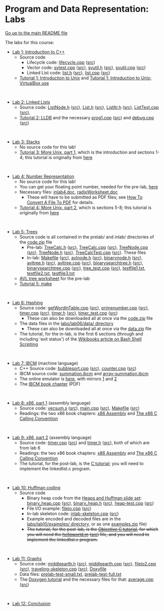 Program and Data Representation: Labs
=====================================

[Go up to the main README file](../README.html)

The labs for this course:

- [Lab 1: Introduction to C++](lab01/index.html)
    - Source code
        - Lifecycle code: [lifecycle.cpp](lab01/lifecycle.cpp.html) ([src](lab01/lifecycle.cpp))
        - Vector code: [svtest.cpp](lab01/svtest.cpp.html) ([src](lab01/svtest.cpp)), [svutil.h](lab01/svutil.h.html) ([src](lab01/svutil.h)), [svutil.cpp](lab01/svutil.cpp.html) ([src](lab01/svutil.cpp))
        - Linked List code: [list.h](lab01/list.h.html) ([src](lab01/list.h)), [list.cpp](lab01/list.cpp.html) ([src](lab01/list.cpp))
    - [Tutorial 1: Introduction to Unix](../tutorials/01-intro-unix/index.html) and [Tutorial 1: Introduction to Unix: VirtualBox use](../tutorials/01-intro-unix/virtual-box.html)

&nbsp;

- [Lab 2: Linked Lists](lab02/index.html)
    - Source code: [ListNode.h](lab02/ListNode.h.html) ([src](lab02/ListNode.h)), [List.h](lab02/List.h.html) ([src](lab02/List.h)), [ListItr.h](lab02/ListItr.h.html) ([src](lab02/ListItr.h)), [ListTest.cpp](lab02/ListTest.cpp.html) ([src](lab02/ListTest.cpp)),
    - [Tutorial 2: LLDB](../tutorials/02-lldb/index.html) and the necessary [prog1.cpp](../tutorials/02-lldb/prog1.cpp.html) ([src](../tutorials/02-lldb/prog1.cpp)) and [debug.cpp](../tutorials/02-lldb/debug.cpp.html) ([src](../tutorials/02-lldb/debug.cpp))

&nbsp;

- [Lab 3: Stacks](lab03/index.html)
    - No source code for this lab!
    - [Tutorial 3: More Unix, part 1](../tutorials/03-04-more-unix/index.html), which is the introduction and sections 1-4; this tutorial is originally from [here](http://www.ee.surrey.ac.uk/Teaching/Unix/)

&nbsp;

- [Lab 4: Number Representation](lab04/index.html)
    - No source code for this lab!
    - You can get your floating point number, needed for the pre-lab, [here](http://libra.cs.virginia.edu/getfloat.php)
    - Necessary files: [inlab4.doc](lab04/inlab4.doc), [radixWorksheet.doc](lab04/radixWorksheet.doc)
        - These will have to be submitted as PDF files; see [How To Convert A File To PDF](../docs/convert_to_pdf.html) for details.
    - [Tutorial 4: More Unix, part 2](../tutorials/03-04-more-unix/index.html), which is sections 5-8; this tutorial is originally from [here](http://www.ee.surrey.ac.uk/Teaching/Unix/)

&nbsp;

- [Lab 5: Trees](lab05/index.html)
    - Source code is all contained in the prelab/ and inlab/ directories of the [code.zip](lab05/code.zip) file
        - Pre-lab: [TreeCalc.h](lab05/code/prelab/TreeCalc.h.html) ([src](lab05/code/prelab/TreeCalc.h)), [TreeCalc.cpp](lab05/code/prelab/TreeCalc.cpp.html) ([src](lab05/code/prelab/TreeCalc.cpp)), [TreeNode.cpp](lab05/code/prelab/TreeNode.cpp.html) ([src](lab05/code/prelab/TreeNode.cpp)), [TreeNode.h](lab05/code/prelab/TreeNode.h.html) ([src](lab05/code/prelab/TreeNode.h)), [TreeCalcTest.cpp](lab05/code/prelab/TreeCalcTest.cpp.html) ([src](lab05/code/prelab/TreeCalcTest.cpp)).  These files 
        - In-lab: [Makefile](lab05/code/inlab/Makefile.html) ([src](lab05/code/inlab/Makefile)), [avlnode.h](lab05/code/inlab/avlnode.h.html) ([src](lab05/code/inlab/avlnode.h)), [binarynode.h](lab05/code/inlab/binarynode.h.html) ([src](lab05/code/inlab/binarynode.h)), [avltree.h](lab05/code/inlab/avltree.h.html) ([src](lab05/code/inlab/avltree.h)), [avltree.cpp](lab05/code/inlab/avltree.cpp.html) ([src](lab05/code/inlab/avltree.cpp)), [binarysearchtree.h](lab05/code/inlab/binarysearchtree.h.html) ([src](lab05/code/inlab/binarysearchtree.h)), [binarysearchtree.cpp](lab05/code/inlab/binarysearchtree.cpp.html) ([src](lab05/code/inlab/binarysearchtree.cpp)), [tree_test.cpp](lab05/code/inlab/tree_test.cpp.html) ([src](lab05/code/inlab/tree_test.cpp)), [testfile1.txt](lab05/code/inlab/testfile1.txt), [testfile2.txt](lab05/code/inlab/testfile2.txt), [testfile3.txt](lab05/code/inlab/testfile3.txt)
    - [AVL tree worksheet](lab05/avl-worksheet.pdf) for the pre-lab
    - [Tutorial 5: make](../tutorials/05-make/index.html)

&nbsp;

- [Lab 6: Hashing](lab06/index.html)
    - Source code: [getWordInTable.cpp](lab06/code/getWordInTable.cpp.html) ([src](lab06/code/getWordInTable.cpp)), [primenumber.cpp](lab06/code/primenumber.cpp.html) ([src](lab06/code/primenumber.cpp)), [timer.cpp](lab06/code/timer.cpp.html) ([src](lab06/code/timer.cpp)), [timer.h](lab06/code/timer.h.html) ([src](lab06/code/timer.h)), [timer_test.cpp](lab06/code/timer_test.cpp.html) ([src](lab06/code/timer_test.cpp))
        - These can also be downloaded all at once via the [code.zip](lab06/code.zip) file
    - The data files in the [labs/lab06/data/ directory](lab06/data/)
        - These can also be downloaded all at once via the [data.zip](lab06/data.zip) file
    - The tutorial, for the in-lab, is the first 6 sections (through and including 'exit status') of the [Wikibooks article on Bash Shell Scripting](http://en.wikibooks.org/wiki/Bash_Shell_Scripting)

&nbsp;

- [Lab 7: IBCM](lab07/index.html) (machine language)
    - C++ Source code: [bubblesort.cpp](lab07/bubblesort.cpp.html) ([src](lab07/bubblesort.cpp)), [counter.cpp](lab07/counter.cpp.html) ([src](lab07/counter.cpp))
    - IBCM source code: [summation.ibcm](../ibcm/summation.ibcm) and [array-summation.ibcm](../ibcm/array-summation.ibcm)
    - The online emulator is [here](http://www.cs.virginia.edu/~cs216/ibcm), with mirrors [1](http://pegasus.cs.virginia.edu/ibcm/) and [2](http://people.virginia.edu/~asb2t/ibcm/)
    - The [IBCM book chapter](../book/ibcm-chapter.pdf) (PDF)

&nbsp;

- [Lab 8: x86, part 1](lab08/index.html) (assembly language)
    - Source code: [vecsum.s](lab08/vecsum.s.html) ([src](lab08/vecsum.s)), [main.cpp](lab08/main.cpp.html) ([src](lab08/main.cpp)), [Makefile](lab08/Makefile.html) ([src](lab08/Makefile))
    - Readings: the two x86 book chapters: [x86 Assembly](../book/x86-asm-chapter.pdf) and [The x86 C Calling Convention](../book/x86-ccc-chapter.pdf)

&nbsp;

- [Lab 9: x86, part 2](lab09/index.html) (assembly language)
    - Source code: [timer.cpp](lab06/code/timer.cpp.html) ([src](lab06/code/timer.cpp)) and  [timer.h](lab06/code/timer.h.html) ([src](lab06/code/timer.h)), both of which are from lab 6
    - Readings: the two x86 book chapters: [x86 Assembly](../book/x86-asm-chapter.pdf) and [The x86 C Calling Convention](../book/x86-ccc-chapter.pdf)
    - The tutorial, for the post-lab, is the [C tutorial](../tutorials/09-c/index.html); you will need to implement the linkedlist.c program.

&nbsp;

- [Lab 10: Huffman coding](lab10/index.html)
    - Source code
        - Binary heap code from the [Heaps and Huffman slide set](../slides/10-heaps-huffman.html): [binary_heap.cpp](../slides/code/10-heaps-huffman/binary_heap.cpp.html) ([src](../slides/code/10-heaps-huffman/binary_heap.cpp)), [binary_heap.h](../slides/code/10-heaps-huffman/binary_heap.h.html) ([src](../slides/code/10-heaps-huffman/binary_heap.h)), [heap-test.cpp](../slides/code/10-heaps-huffman/heap-test.cpp.html) ([src](../slides/code/10-heaps-huffman/heap-test.cpp))
      - File I/O example: [fileio.cpp](lab10/fileio.cpp.html) ([src](lab10/fileio.cpp))
      - In-lab skeleton code: [inlab-skeleton.cpp](lab10/inlab-skeleton.cpp.html) ([src](lab10/inlab-skeleton.cpp))
      - Example encoded and decoded files are in the [labs/lab10/examples/ directory](lab10/examples/), or as one [examples.zip](lab10/examples.zip) file)
      - ~~The tutorial, for the post-lab, is the [Objective C tutorial](../tutorials/10-objc/index.html), for which you will need the [helloworld.m](../tutorials/10-objc/helloworld.m.html) ([src](../tutorials/10-objc/helloworld.m)) file, and you will need to implement the linkedlist.c program.~~

&nbsp;

- [Lab 11: Graphs](lab11/index.html)
    - Source code: [middleearth.h](lab11/middleearth.h.html) ([src](lab11/middleearth.h)), [middleearth.cpp](lab11/middleearth.cpp.html) ([src](lab11/middleearth.cpp)), [fileio2.cpp](lab11/fileio2.cpp.html) ([src](lab11/fileio2.cpp)), [traveling-skeleton.cpp](lab11/traveling-skeleton.cpp.html) ([src](lab11/traveling-skeleton.cpp)), [Doxyfile](lab11/Doxyfile)
    - Data files: [prelab-test-small.txt](lab11/prelab-test-small.txt), [prelab-test-full.txt](lab11/prelab-test-full.txt)
    - The [Doxygen tutorial](../tutorials/11-doxygen/index.html) and the necessary files for that: [average.cpp](../tutorials/11-doxygen/average.cpp.html) ([src](../tutorials/11-doxygen/average.cpp))
  
&nbsp;

- [Lab 12: Conclusion](lab12/index.html)
